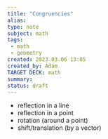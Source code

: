 ```yaml
---
title: "Congruencies"
alias: 
type: note
subject: math
tags:
 - math
 - geometry
created: 2023.03.06 13:05
created_by: Ádám
TARGET DECK: math
summary: 
status: draft 
---
```

- reflection in a line
- reflection in a point
- rotation (around a point)
- shift/translation (by a vector)